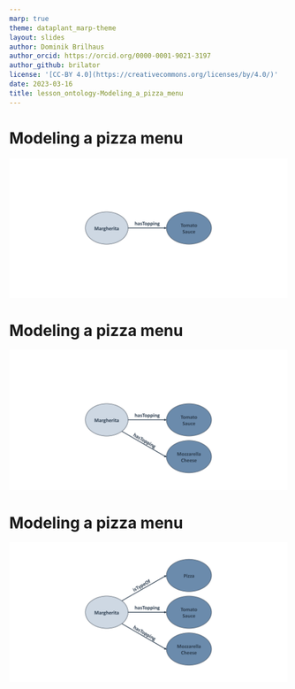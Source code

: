 ```yaml
---
marp: true
theme: dataplant_marp-theme
layout: slides
author: Dominik Brilhaus
author_orcid: https://orcid.org/0000-0001-9021-3197
author_github: brilator
license: '[CC-BY 4.0](https://creativecommons.org/licenses/by/4.0/)'
date: 2023-03-16
title: lesson_ontology-Modeling_a_pizza_menu
---
```


# Modeling a pizza menu

![w:1000](./../../img/Ontologies_pizzaAnalogy_seq3.png)

# Modeling a pizza menu

![w:1000](./../../img/Ontologies_pizzaAnalogy_seq4.png)

# Modeling a pizza menu

![w:1000](./../../img/Ontologies_pizzaAnalogy_seq5.png)
